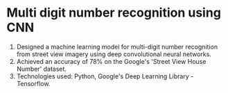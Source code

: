 # Multi digit number recognition using CNN

1. Designed a machine learning model for multi-digit number recognition from street view imagery using deep convolutional neural networks.
2. Achieved an accuracy of 78% on the Google's 'Street View House Number' dataset.
3. Technologies used: Python, Google's Deep Learning Library - Tensorflow.
